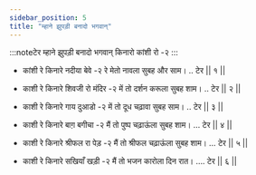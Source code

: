 ```yaml
---
sidebar_position: 5
title: "म्हाने झुपड़ी बनादो भगवान्"
---
```


:::noteटेर
म्हाने झुपड़ी बनादो भगवान् किनारो कांशी रो -२
:::

- कांशी रे किनारे नदीया बेवे -२ रे मेतो नावला सुबह और साम। .. टेर || १ ||

- काशी रे किनारे शिवजी रो मंदिर -२ में तो दर्शन करूला सुबह शाम। .. टेर || २ ||

- काशी रे किनारे गाय दुआडो -२ में तो दूध चढ़ावा सुबह साम। .. टेर || ३ ||

- काशी रे किनारे बाग़ बगीचा -२ मैं तो पुष्प चढ़ाऊंला सुबह शाम। … टेर || ४ ||

- काशी रे किनारे श्रीफल रा पेड़ -२ मैं तो श्रीफल चढ़ाऊंला सुबह शाम। … टेर || ५ ||

- काशी रे किनारे सखियाँ खड़ी -२ मैं तो भजन कारोला दिन रात। …. टेर || ६ ||
